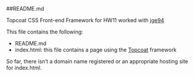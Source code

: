 ##README.md

Topcoat CSS Front-end Framework for HW11
worked with [jge94](https://github.com/jge94/comp398)

This file contains the following:
+ README.md
+ index.html: this file contains a page using the [Topcoat](http://topcoat.io/) framework

So far, there isn’t a domain name registered or an appropriate hosting site for index.html.